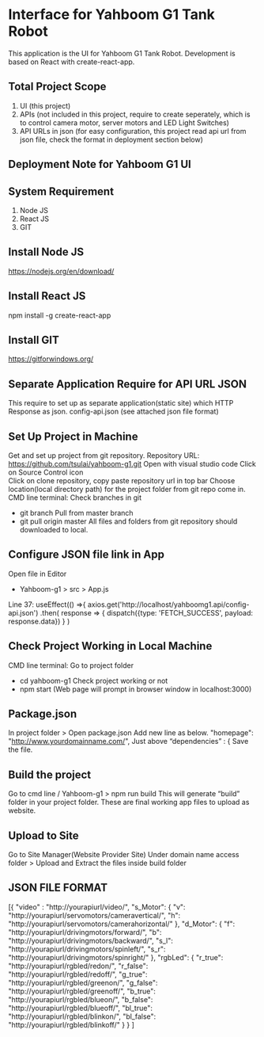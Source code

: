 # Interface for Yahboom G1 Tank Robot

This application is the UI for Yahboom G1 Tank Robot. 
Development is based on React with create-react-app.

## Total Project Scope
1. UI (this project)
2. APIs (not included in this project, require to create seperately, which is to control camera motor, server motors and LED Light Switches)
3. API URLs in json (for easy configuration, this project read api url from json file, check the format in deployment section below)

## Deployment Note for Yahboom G1 UI

## System Requirement 
1.	Node JS
2.	React JS
3.	GIT

## Install Node JS
https://nodejs.org/en/download/

## Install React JS
npm install -g create-react-app

## Install GIT
https://gitforwindows.org/

## Separate Application Require for API URL JSON
This require to set up as separate application(static site) which HTTP Response as json.
config-api.json (see attached json file format)

## Set Up Project in Machine
Get and set up project from git repository. 
Repository URL: https://github.com/tsulai/yahboom-g1.git
Open with visual studio code
Click on Source Control icon  
Click on clone repository, copy paste repository url in top bar 
Choose location(local directory path) for the project folder from git repo come in.
CMD line terminal: 
Check branches in git 
- git branch
Pull from master branch 
- git pull origin master 
All files and folders from git repository should downloaded to local.

## Configure JSON file link in App
Open file in Editor 
- Yahboom-g1 > src > App.js

Line 37:
 useEffect(() =>{
    axios.get('http://localhost/yahboomg1.api/config-api.json')
    .then(
        response => {
          dispatch({type: 'FETCH_SUCCESS', payload: response.data})
        }
    )


## Check Project Working in Local Machine
CMD line terminal: 
Go to project folder
- cd yahboom-g1
Check project working or not
- npm start
(Web page will prompt in browser window in localhost:3000)

## Package.json
In project folder > Open package.json
Add  new line as below.
 "homepage": "http://www.yourdomainname.com/",
Just above “dependencies” : {
Save the file.

## Build the project
Go to cmd line
/ Yahboom-g1 > npm run build
This will generate “build” folder in your project folder.
These are final working app files to upload as website.

##  Upload to Site
Go to Site Manager(Website Provider Site)
Under domain name access folder > Upload and Extract the files inside build folder

##  JSON FILE FORMAT
[{
    "video" : "http://yourapiurl/video/",
    "s_Motor": {
      "v": "http://yourapiurl/servomotors/cameravertical/",
      "h": "http://yourapiurl/servomotors/camerahorizontal/"
    },
    "d_Motor": {
      "f": "http://yourapiurl/drivingmotors/forward/",
      "b": "http://yourapiurl/drivingmotors/backward/",
      "s_l": "http://yourapiurl/drivingmotors/spinleft/",
      "s_r": "http://yourapiurl/drivingmotors/spinright/"
    },
    "rgbLed": {
      "r_true": "http://yourapiurl/rgbled/redon/",
      "r_false": "http://yourapiurl/rgbled/redoff/",
      "g_true": "http://yourapiurl/rgbled/greenon/",
      "g_false": "http://yourapiurl/rgbled/greenoff/",
      "b_true": "http://yourapiurl/rgbled/blueon/",
      "b_false": "http://yourapiurl/rgbled/blueoff/",
      "bl_true": "http://yourapiurl/rgbled/blinkon/",
      "bl_false": "http://yourapiurl/rgbled/blinkoff/"
    }
  }
]
